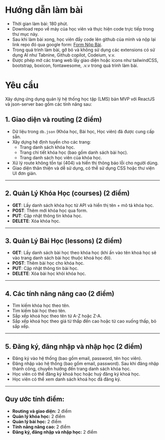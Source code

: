 # Hướng dẫn làm bài

- Thời gian làm bài: 180 phút.
- Download repo về máy của học viên và thực hiện code trực tiếp trong thư mục này.
- Sau khi làm bài xong, học viên đẩy code lên github của mình và nộp lại link repo đó qua google form: [Form Nộp Bài](https://forms.gle/joNB5cDdMK5Eqv5E7).
- Trong quá trình làm bài, gỡ bỏ và không sử dụng các extensions có sử dụng AI như Tabnine, Github copilot, Codeium, v.v.
- Được phép mở các trang web lấy giao diện hoặc icons như tailwindCSS, bootstrap, boxicon, fontawesome, .v.v trong quá trình làm bài.

# Yêu cầu

Xây dựng ứng dụng quản lý hệ thống học tập (LMS) bản MVP với ReactJS và json-server bao gồm các tính năng sau:

## 1. Giao diện và routing (2 điểm)

- Dữ liệu trong `db.json` (Khóa học, Bài học, Học viên) đã được cung cấp sẵn.
- Xây dựng hệ định tuyến cho các trang:
  - Trang danh sách khóa học.
  - Trang chi tiết khóa học (bao gồm danh sách bài học).
  - Trang danh sách học viên của khóa học.
- Xử lý route không tồn tại (404) và hiển thị thông báo lỗi cho người dùng.
- Giao diện thân thiện và dễ sử dụng, có thể sử dụng CSS hoặc thư viện UI đơn giản.

---

## 2. Quản Lý Khóa Học (courses) (2 điểm)

- **GET**: Lấy danh sách khóa học từ API và hiển thị tên + mô tả khóa học.
- **POST**: Thêm mới khóa học qua form.
- **PUT**: Cập nhật thông tin khóa học.
- **DELETE**: Xóa khóa học.

---

## 3. Quản Lý Bài Học (lessons) (2 điểm)

- **GET**: Lấy danh sách bài học theo khóa học (khi ấn vào tên khoá học sẽ vào trang danh sách bài học thuộc khoá học đó).
- **POST**: Thêm bài học cho khóa học.
- **PUT**: Cập nhật thông tin bài học.
- **DELETE**: Xóa bài học khỏi khóa học.

---

## 4. Các tính năng nâng cao (2 điểm)

- Tìm kiếm khóa học theo tên.
- Tìm kiếm bài học theo tên.
- Sắp xếp khoá học theo tên từ A-Z hoặc Z-A.
- Sắp xếp khoá học theo giá từ thấp đến cao hoặc từ cao xuống thấp, bỏ sắp xếp.

---

## 5. Đăng ký, đăng nhập và nhập học (2 điểm)

- Đăng ký vào hệ thống (bao gồm email, password, tên học viên).
- Đăng nhập vào hệ thống (bao gồm email, password). Sau khi đăng nhập thành công, chuyển hướng đến trang danh sách khóa học.
- Học viên có thể đăng ký khoá học hoặc huỷ đăng ký khoá học.
- Học viên có thể xem danh sách khoá học đã đăng ký.

---

## Quy ước tính điểm:

- **Routing và giao diện:** 2 điểm
- **Quản lý khóa học:** 2 điểm
- **Quản lý bài học:** 2 điểm
- **Tính năng nâng cao:** 2 điểm
- **Đăng ký, đăng nhập và nhập học:** 2 điểm
